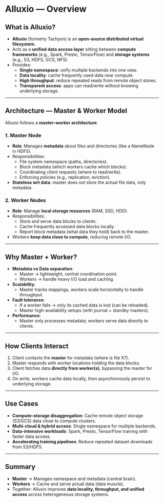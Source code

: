 # Alluxio — Overview

## What is Alluxio?
- **Alluxio** (formerly Tachyon) is an **open-source distributed virtual filesystem**.
- Acts as a **unified data access layer** sitting between **compute frameworks** (e.g., Spark, Presto, TensorFlow) and **storage systems** (e.g., S3, HDFS, GCS, NFS).
- Provides:
  - **Single namespace**: unify multiple backends into one view.
  - **Data locality**: cache frequently used data near compute.
  - **High throughput**: reduce repeated reads from remote object stores.
  - **Transparent access**: apps can read/write without knowing underlying storage.

---

## Architecture — Master & Worker Model

Alluxio follows a **master–worker architecture**.

### 1. Master Node
- **Role**: Manages **metadata** about files and directories (like a NameNode in HDFS).
- Responsibilities:
  - File system namespace (paths, directories).
  - Block metadata (which workers cache which blocks).
  - Coordinating client requests (where to read/write).
  - Enforcing policies (e.g., replication, eviction).
- **Stateless wrt data**: master does not store the actual file data, only metadata.

### 2. Worker Nodes
- **Role**: Manage **local storage resources** (RAM, SSD, HDD).
- Responsibilities:
  - Store and serve data blocks to clients.
  - Cache frequently accessed data blocks locally.
  - Report block metadata (what data they hold) back to the master.
- Workers **keep data close to compute**, reducing remote I/O.

---

## Why Master + Worker?
- **Metadata vs Data separation**:
  - Master → lightweight, central coordination point.
  - Workers → handle heavy I/O load and caching.
- **Scalability**:
  - Master tracks mappings, workers scale horizontally to handle throughput.
- **Fault tolerance**:
  - If a worker fails → only its cached data is lost (can be reloaded).
  - Master high-availability setups (with journal + standby masters).
- **Performance**:
  - Master only processes metadata; workers serve data directly to clients.

---

## How Clients Interact
1. Client contacts the **master** for metadata (where is file X?).
2. Master responds with worker locations holding the data blocks.
3. Client fetches data **directly from worker(s)**, bypassing the master for I/O.
4. On write, workers cache data locally, then asynchronously persist to underlying storage.

---

## Use Cases
- **Compute–storage disaggregation**: Cache remote object storage (S3/GCS) data close to compute clusters.
- **Multi-cloud & hybrid access**: Single namespace for multiple backends.
- **Data-intensive workloads**: Spark, Presto, TensorFlow training with faster data access.
- **Accelerating training pipelines**: Reduce repeated dataset downloads from S3/HDFS.

---

## Summary
- **Master** → Manages namespace and metadata (central brain).
- **Workers** → Cache and serve actual data (data muscle).
- Together: Alluxio improves **data locality, throughput, and unified access** across heterogeneous storage systems.
